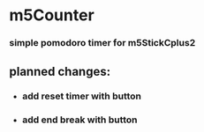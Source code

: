 # m5Counter

### simple pomodoro timer for m5StickCplus2<br>

## planned changes:
- ### add reset timer with button
- ### add end break with button
